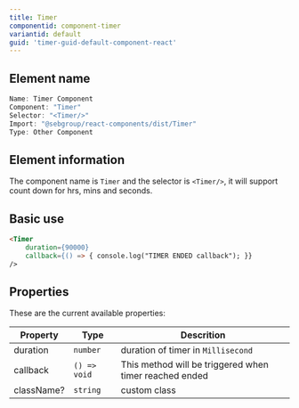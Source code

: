 ```yaml
---
title: Timer
componentid: component-timer
variantid: default
guid: 'timer-guid-default-component-react'
---
```


## Element name
```javascript
Name: Timer Component
Component: "Timer"
Selector: "<Timer/>"
Import: "@sebgroup/react-components/dist/Timer"
Type: Other Component
```

## Element information 
The component name is `Timer` and the selector is `<Timer/>`, it will support count down for hrs, mins and seconds.

## Basic use
```html
<Timer
    duration={90000}
    callback={() => { console.log("TIMER ENDED callback"); }}
/>
```

## Properties
These are the current available properties:

| Property   | Type                   | Descrition                                                       |
| ---------- | ---------------------- | ---------------------------------------------------------------- |
| duration   | `number`               | duration of timer in `Millisecond`                               |
| callback   | `() => void`           | This method will be triggered when timer reached ended           |
| className? | `string`               | custom class                                                     |
